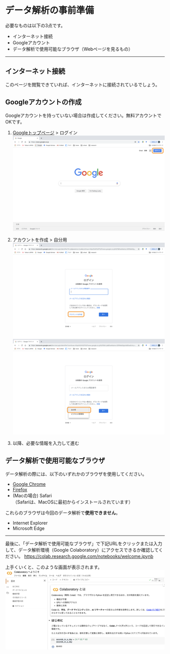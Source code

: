 # データ解析の事前準備

必要なものは以下の3点です。
- インターネット接続
- Googleアカウント
- データ解析で使用可能なブラウザ（Webページを見るもの）

---
## インターネット接続
このページを閲覧できていれば、インターネットに接続されているでしょう。

## Googleアカウントの作成
Googleアカウントを持っていない場合は作成してください。無料アカウントでOKです。

1. [Googleトップページ](https://www.google.co.jp/) > ログイン
![step1](https://github.com/CropEvol/lecture/blob/master/textbook_2019/images/create_google_account1.png?raw=true
 "step1")

1. アカウントを作成 > 自分用
![step2](https://github.com/CropEvol/lecture/blob/master/textbook_2019/images/create_google_account2.png?raw=true
 "step2")
![step3](https://github.com/CropEvol/lecture/blob/master/textbook_2019/images/create_google_account3.png?raw=true
 "step3")

1. 以降、必要な情報を入力して進む


## データ解析で使用可能なブラウザ
データ解析の際には、以下のいずれかのブラウザを使用してください。
- [Google Chrome](https://www.google.com/intl/ja_jp/chrome/)
- [Firefox](https://www.mozilla.org/ja/firefox/new/)
- (Macの場合) Safari  
（Safariは、MacOSに最初からインストールされています）

これらのブラウザは今回のデータ解析で**使用できません**。
- Internet Explorer
- Microsoft Edge

---

最後に、「データ解析で使用可能なブラウザ」で下記URLをクリックまたは入力して、データ解析環境（Google Colaboratory）にアクセスできるか確認してください。
https://colab.research.google.com/notebooks/welcome.ipynb

上手くいくと、このような画面が表示されます。
![google colaboratory](./images/google_colab.png?raw=true
 "google colaboratory")
